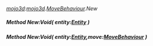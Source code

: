 _[mojo3d](../../modules/mojo3d/mojo3d-module.md):[mojo3d](../../modules/mojo3d/mojo3d-module.md).[MoveBehaviour](../../modules/mojo3d/mojo3d-movebehaviour.md).New_
##### Method New:Void( entity:[Entity](../../modules/mojo3d/mojo3d-entity.md) )
##### Method New:Void( entity:[Entity](../../modules/mojo3d/mojo3d-entity.md),move:[MoveBehaviour](../../modules/mojo3d/mojo3d-movebehaviour.md) )
